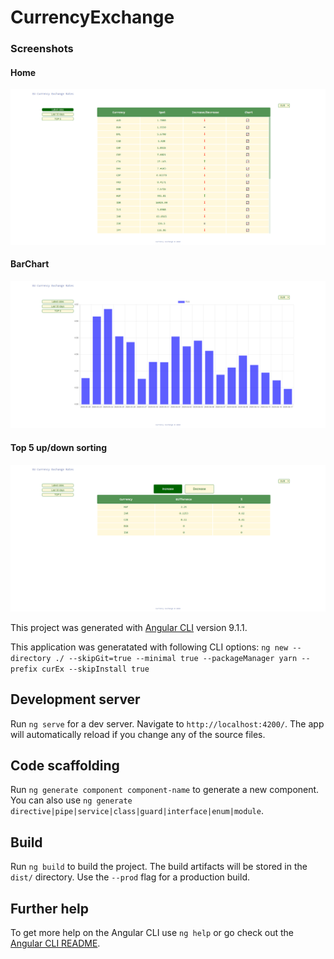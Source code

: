 # CurrencyExchange

### Screenshots

#### Home

![Start page](https://github.com/movaclub/currencyEx/blob/master/start_page.png)

#### BarChart

![BarChart](https://github.com/movaclub/currencyEx/blob/master/barchart_page.png)

#### Top 5 up/down sorting

![Top 5](https://github.com/movaclub/currencyEx/blob/master/top5_page.png)

This project was generated with [Angular CLI](https://github.com/angular/angular-cli) version 9.1.1.

This application was generatated with following CLI options:
``ng new --directory ./ --skipGit=true --minimal true --packageManager yarn --prefix curEx --skipInstall true``


## Development server

Run `ng serve` for a dev server. Navigate to `http://localhost:4200/`. The app will automatically reload if you change any of the source files.

## Code scaffolding

Run `ng generate component component-name` to generate a new component. You can also use `ng generate directive|pipe|service|class|guard|interface|enum|module`.

## Build

Run `ng build` to build the project. The build artifacts will be stored in the `dist/` directory. Use the `--prod` flag for a production build.

## Further help

To get more help on the Angular CLI use `ng help` or go check out the [Angular CLI README](https://github.com/angular/angular-cli/blob/master/README.md).
